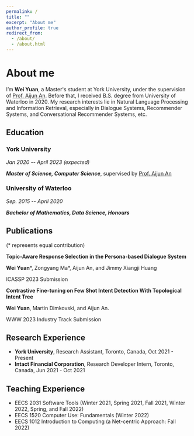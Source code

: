 ```yaml
---
permalink: /
title: ""
excerpt: "About me"
author_profile: true
redirect_from: 
  - /about/
  - /about.html
---
```

# <i class="fa fa-cog fa-spin fa-fw"></i> About me #
I’m **Wei Yuan**, a Master's student at York University, under the supervision of [Prof. Aijun An](http://www.cse.yorku.ca/~aan/). Before that, I received B.S. degree from University of Waterloo in 2020. My research interests lie in Natural Language Processing and Information Retrieval, especially in Dialogue Systems, Recommender Systems, and Conversational Recommender Systems, etc.

Education
------

### York University

*Jan 2020 -- April 2023 (expected)*
  
***Master of Science, Computer Science***, supervised by [Prof. Aijun An](http://www.cse.yorku.ca/~aan/)

### University of Waterloo

*Sep. 2015 -- April 2020*

***Bachelor of Mathematics, Data Science, Honours***


Publications
------
(* represents equal contribution)


**Topic-Aware Response Selection in the Persona-based Dialogue System**

**Wei Yuan**\*, Zongyang Ma\*, Aijun An, and Jimmy Xiangji Huang

ICASSP 2023 Submission

**Contrastive Fine-tuning on Few Shot Intent Detection With Topological Intent Tree**

**Wei Yuan**, Martin Dimkovski, and Aijun An. 

WWW 2023 Industry Track Submission


Research Experience
------
+ **York University**, Research Assistant, Toronto, Canada, Oct 2021 - Present
+ **Intact Financial Corporation**, Research Developer Intern, Toronto, Canada, Jun 2021 - Oct 2021

Teaching Experience
------
- EECS 2031 Software Tools (Winter 2021, Spring 2021, Fall 2021, Winter 2022, Spring, and Fall 2022)
- EECS 1520 Computer Use: Fundamentals (Winter 2022)
- EECS 1012 Introduction to Computing (a Net-centric Approach: Fall 2022)
